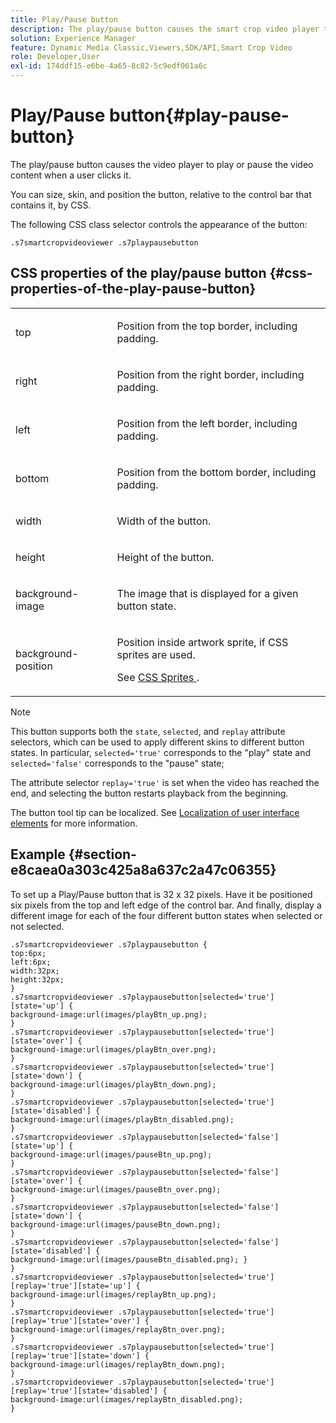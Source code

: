 ```yaml
---
title: Play/Pause button
description: The play/pause button causes the smart crop video player to play or pause the video content when a user clicks it.
solution: Experience Manager
feature: Dynamic Media Classic,Viewers,SDK/API,Smart Crop Video
role: Developer,User
exl-id: 174ddf15-e6be-4a65-8c82-5c9edf061a6c
---
```

# Play/Pause button{#play-pause-button}

The play/pause button causes the video player to play or pause the video content when a user clicks it.

<!--<a id="section_061E550C1C1D4DB2BD663A898895B38C"></a>-->

You can size, skin, and position the button, relative to the control bar that contains it, by CSS.

The following CSS class selector controls the appearance of the button:

```
.s7smartcropvideoviewer .s7playpausebutton
```

## CSS properties of the play/pause button {#css-properties-of-the-play-pause-button}

<table id="table_C48C56E696304C9BAFEE71BA9EA9A174"> 
 <tbody> 
  <tr> 
   <td colname="col1"> <p> <span class="codeph"> top </span> </p> </td> 
   <td colname="col2"> <p>Position from the top border, including padding. </p> </td> 
  </tr> 
  <tr> 
   <td colname="col1"> <p> <span class="codeph"> right </span> </p> </td> 
   <td colname="col2"> <p>Position from the right border, including padding. </p> </td> 
  </tr> 
  <tr> 
   <td colname="col1"> <p> <span class="codeph"> left </span> </p> </td> 
   <td colname="col2"> <p>Position from the left border, including padding. </p> </td> 
  </tr> 
  <tr> 
   <td colname="col1"> <p> <span class="codeph"> bottom </span> </p> </td> 
   <td colname="col2"> <p> Position from the bottom border, including padding. </p> </td> 
  </tr> 
  <tr> 
   <td colname="col1"> <p> <span class="codeph"> width </span> </p> </td> 
   <td colname="col2"> <p>Width of the button. </p> </td> 
  </tr> 
  <tr> 
   <td colname="col1"> <p> <span class="codeph"> height </span> </p> </td> 
   <td colname="col2"> <p>Height of the button. </p> </td> 
  </tr> 
  <tr> 
   <td colname="col1"> <p> <span class="codeph"> background-image </span> </p> </td> 
   <td colname="col2"> <p>The image that is displayed for a given button state. </p> </td> 
  </tr> 
  <tr> 
   <td colname="col1"> <p> <span class="codeph"> background-position </span> </p> </td> 
   <td colname="col2"> <p> Position inside artwork sprite, if CSS sprites are used. </p> <p>See <a href="../../../c-html5-aem-asset-viewers/c-html5-aem-smartcropvideo/c-html5-aem-smartcropvideo-viewer-customizingviewer/c-html5-aem-smartcropvideo-customizingviewer.md#section-9b6d8d601cb441d08214dada7bb4eddc" format="dita" scope="local"> CSS Sprites </a>. </p> </td> 
  </tr> 
 </tbody> 
</table>

>[!NOTE]
>
>This button supports both the `state`, `selected`, and `replay` attribute selectors, which can be used to apply different skins to different button states. In particular, `selected='true'` corresponds to the "play" state and `selected='false'` corresponds to the "pause" state; 
>
>The attribute selector `replay='true'` is set when the video has reached the end, and selecting the button restarts playback from the beginning.

The button tool tip can be localized. See [Localization of user interface elements](../../../c-html5-aem-asset-viewers/c-html5-aem-smartcropvideo/r-html5-aem-smartcropvideo-viewer-localization.md#concept-1d5ca2d8480f4064a51eddba13940aad) for more information.

## Example {#section-e8caea0a303c425a8a637c2a47c06355}

To set up a Play/Pause button that is 32 x 32 pixels. Have it be positioned six pixels from the top and left edge of the control bar. And finally, display a different image for each of the four different button states when selected or not selected.

```
.s7smartcropvideoviewer .s7playpausebutton { 
top:6px; 
left:6px; 
width:32px; 
height:32px; 
} 
.s7smartcropvideoviewer .s7playpausebutton[selected='true'][state='up'] { 
background-image:url(images/playBtn_up.png); 
} 
.s7smartcropvideoviewer .s7playpausebutton[selected='true'][state='over'] {  
background-image:url(images/playBtn_over.png); 
} 
.s7smartcropvideoviewer .s7playpausebutton[selected='true'][state='down'] {  
background-image:url(images/playBtn_down.png); 
} 
.s7smartcropvideoviewer .s7playpausebutton[selected='true'][state='disabled'] { 
background-image:url(images/playBtn_disabled.png); 
} 
.s7smartcropvideoviewer .s7playpausebutton[selected='false'][state='up'] {  
background-image:url(images/pauseBtn_up.png); 
} 
.s7smartcropvideoviewer .s7playpausebutton[selected='false'][state='over'] {  
background-image:url(images/pauseBtn_over.png); 
} 
.s7smartcropvideoviewer .s7playpausebutton[selected='false'][state='down'] {  
background-image:url(images/pauseBtn_down.png); 
} 
.s7smartcropvideoviewer .s7playpausebutton[selected='false'][state='disabled'] {  
background-image:url(images/pauseBtn_disabled.png); } 
} 
.s7smartcropvideoviewer .s7playpausebutton[selected='true'][replay='true'][state='up'] { 
background-image:url(images/replayBtn_up.png); 
} 
.s7smartcropvideoviewer .s7playpausebutton[selected='true'][replay='true'][state='over'] {  
background-image:url(images/replayBtn_over.png); 
} 
.s7smartcropvideoviewer .s7playpausebutton[selected='true'][replay='true'][state='down'] {  
background-image:url(images/replayBtn_down.png); 
} 
.s7smartcropvideoviewer .s7playpausebutton[selected='true'][replay='true'][state='disabled'] { 
background-image:url(images/replayBtn_disabled.png); 
}
```
